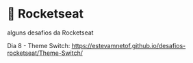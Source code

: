 # 🚀 Rocketseat
alguns desafios da Rocketseat

Dia 8 - Theme Switch: https://estevamnetof.github.io/desafios-rocketseat/Theme-Switch/
